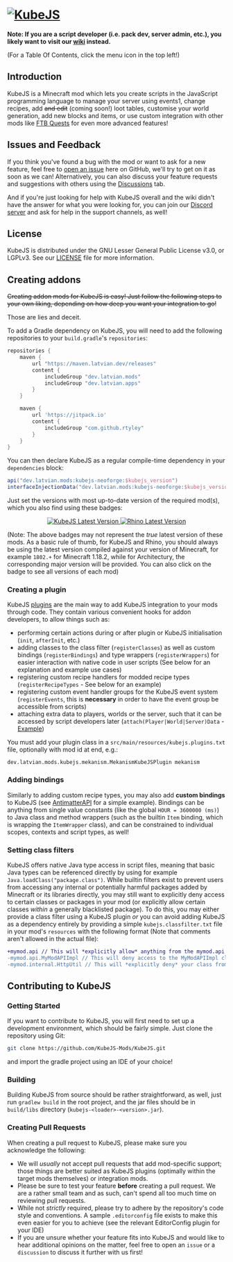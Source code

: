 # [![KubeJS](https://repository-images.githubusercontent.com/46427577/d2446680-c366-11ea-8e6b-8a4da776b475)](https://kubejs.com)

**Note: If you are a script developer (i.e. pack dev, server admin, etc.), you likely want to visit our [wiki](https://kubejs.com) instead.**

(For a Table Of Contents, click the menu icon in the top left!)

## Introduction

KubeJS is a Minecraft mod which lets you create scripts in the JavaScript programming language to manage your server using events1, change recipes, add ~~and edit~~ (coming soon!) loot tables, customise your world generation, add new blocks and items, or use custom integration with other mods like [FTB Quests](https://mods.latvian.dev/books/kubejs/page/ftb-quests-integration) for even more advanced features!

## Issues and Feedback

If you think you've found a bug with the mod or want to ask for a new feature, feel free to [open an issue](https://github.com/KubeJS-Mods/KubeJS/issues) here on GitHub, we'll try to get on it as soon as we can! Alternatively, you can also discuss your feature requests and suggestions with others using the [Discussions](https://github.com/KubeJS-Mods/KubeJS/discussions) tab.

And if you're just looking for help with KubeJS overall and the wiki didn't have the answer for what you were looking for, you can join our [Discord server](https://discord.gg/bPFfH6P) and ask for help in the support channels, as well!

## License

KubeJS is distributed under the GNU Lesser General Public License v3.0, or LGPLv3. See our [LICENSE](https://github.com/KubeJS-Mods/KubeJS/blob/1.18/main/LICENSE.txt) file for more information.

## Creating addons

~~Creating addon mods for KubeJS is easy! Just follow the following steps to your own liking, depending on how deep you want your integration to go!~~

Those are lies and deceit.

To add a Gradle dependency on KubeJS, you will need to add the following repositories to your `build.gradle`'s `repositories`:

```groovy
repositories {
    maven {
        url "https://maven.latvian.dev/releases"
        content {
            includeGroup "dev.latvian.mods"
            includeGroup "dev.latvian.apps"
        }
    }

    maven {
        url 'https://jitpack.io'
        content {
            includeGroup "com.github.rtyley"
        }
    }
}
```

You can then declare KubeJS as a regular compile-time dependency in your `dependencies` block:

```groovy
api("dev.latvian.mods:kubejs-neoforge:$kubejs_version")
interfaceInjectionData("dev.latvian.mods:kubejs-neoforge:$kubejs_version") // optional
```

Just set the versions with most up-to-date version of the required mod(s), which you also find using these badges:

<p align="center">
    <a href="https://maven.latvian.dev/#/releases/dev/latvian/mods/kubejs-neoforge">
        <img src="https://flat.badgen.net/maven/v/metadata-url/https/maven.latvian.dev/releases/dev/latvian/mods/kubejs-neoforge/maven-metadata.xml?color=C186E6&label=KubeJS" alt="KubeJS Latest Version">
    </a>
	<a href="https://maven.latvian.dev/#/releases/dev/latvian/mods/rhino">
        <img src="https://flat.badgen.net/maven/v/metadata-url/https/maven.latvian.dev/releases/dev/latvian/mods/rhino/maven-metadata.xml?color=3498DB&label=Rhino" alt="Rhino Latest Version">
    </a>
</p>

(Note: The above badges may not represent the *true* latest version of these mods. As a basic rule of thumb, for KubeJS and Rhino, you should always be using the latest version compiled against your version of Minecraft, for example `1802.+` for Minecraft 1.18.2, while for Architectury, the corresponding major version will be provided. You can also click on the badge to see all versions of each mod)

### Creating a plugin

KubeJS [plugins](https://github.com/KubeJS-Mods/KubeJS/blob/main/src/main/java/dev/latvian/mods/kubejs/plugin/KubeJSPlugin.java) are the main way to add KubeJS integration to your mods through code. They contain various convenient hooks for addon developers, to allow things such as:

- performing certain actions during or after plugin or KubeJS initialisation (`init`, `afterInit`, etc.)
- adding classes to the class filter (`registerClasses`) as well as custom bindings (`registerBindings`) and type wrappers (`registerWrappers`) for easier interaction with native code in user scripts (See below for an explanation and example use cases)
- registering custom recipe handlers for modded recipe types (`registerRecipeTypes` - See below for an example)
- registering custom event handler groups for the KubeJS event system (`registerEvents`, this is **necessary** in order to have the event group be accessible from scripts)
- attaching extra data to players, worlds or the server, such that it can be accessed by script developers later (`attach(Player|World|Server)Data` - [Example](https://github.com/FTBTeam/FTB-Quests/blob/11311be070273008483d4c734ff9b96cc6a85b02/common/src/main/java/dev/ftb/mods/ftbquests/integration/kubejs/KubeJSIntegration.java#L40-L43))

You must add your plugin class in a `src/main/resources/kubejs.plugins.txt` file, optionally with mod id at end, e.g.:

```
dev.latvian.mods.kubejs.mekanism.MekanismKubeJSPlugin mekanism
```

### Adding bindings

Similarly to adding custom recipe types, you may also add **custom bindings** to KubeJS (see [AntimatterAPI](https://github.com/GregTech-Intergalactical/AntimatterAPI/blob/dev-1.18/common/src/main/java/muramasa/antimatter/integration/kubejs/AntimatterKubeJS.java) for a simple example). Bindings can be anything from single value constants (like the global `HOUR = 3600000 (ms)`) to Java class and method wrappers (such as the builtin `Item` binding, which is wrapping the `ItemWrapper` class), and can be constrained to individual scopes, contexts and script types, as well!

### Setting class filters

KubeJS offers native Java type access in script files, meaning that basic Java types can be referenced directly by using for example `Java.loadClass("package.class")`. While builtin filters exist to prevent users from accessing any internal or potentially harmful packages added by Minecraft or its libraries directly, you may still want to explicitly deny access to certain classes or packages in your mod (or explicitly allow certain classes *within* a generally blacklisted package). To do this, you may either provide a class filter using a KubeJS plugin *or* you can avoid adding KubeJS as a dependency entirely by providing a simple `kubejs.classfilter.txt` file in your mod's `resources` with the following format (Note that comments aren't allowed in the actual file):

```diff
+mymod.api // This will *explicitly allow* anything from the mymod.api package to be used in KubeJS
-mymod.api.MyModAPIImpl // This will deny access to the MyModAPIImpl class, while keeping the rest of the package accessible
-mymod.internal.HttpUtil // This will *explicitly deny* your class from being used in KubeJS
```

## Contributing to KubeJS

### Getting Started

If you want to contribute to KubeJS, you will first need to set up a development environment, which should be fairly simple. Just clone the repository using Git:

```sh
git clone https://github.com/KubeJS-Mods/KubeJS.git
```

and import the gradle project using an IDE of your choice!

### Building

Building KubeJS from source should be rather straightforward, as well, just run `gradlew build` in the root project, and the jar files should be in `build/libs` directory (`kubejs-<loader>-<version>.jar`).

### Creating Pull Requests

When creating a pull request to KubeJS, please make sure you acknowledge the following:

- We will *usually* not accept pull requests that add mod-specific support; those things are better suited as KubeJS plugins (optimally within the target mods themselves) or integration mods.
- Please be sure to test your feature **before** creating a pull request. We are a rather small team and as such, can't spend all too much time on reviewing pull requests.
- While not *strictly* required, please try to adhere by the repository's code style and conventions. A sample `.editorconfig` file exists to make this even easier for you to achieve (see the relevant EditorConfig plugin for your IDE)
- If you are unsure whether your feature fits into KubeJS and would like to hear additional opinions on the matter, feel free to open an `issue` or a `discussion` to discuss it further with us first!
